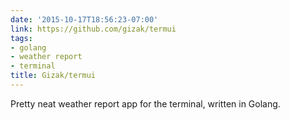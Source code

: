 ```yaml
---
date: '2015-10-17T18:56:23-07:00'
link: https://github.com/gizak/termui
tags:
- golang
- weather report
- terminal
title: Gizak/termui
---
```


Pretty neat weather report app for the terminal, written in Golang.
